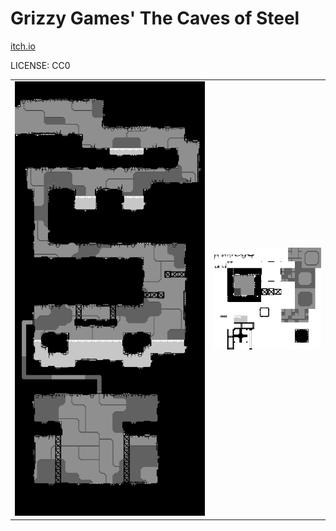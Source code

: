 Grizzy Games' The Caves of Steel
===

[itch.io](https://grizzygames.itch.io/caves-of-steel-asset-pack)

LICENSE: CC0

| | |
|---|---|
| ![example](example/c4gRoU.png) | ![tile set](Caves-of-steel/scifi-pixel.png) |
